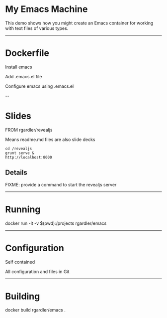# My Emacs Machine

This demo shows how you might create an Emacs container for working
with text files of various types.

---

# Dockerfile

Install emacs

Add .emacs.el file

Configure emacs using .emacs.el

--

# Slides

FROM rgardler/revealjs

Means readme.md files are also slide decks

```
cd /revealjs
grunt serve &
http://localhost:8000
```

## Details

FIXME: provide a command to start the revealjs server

---

# Running

docker run -it -v $(pwd):/projects rgardler/emacs

---

# Configuration

Self contained

All configuration and files in Git

---

# Building

docker build rgardler/emacs .




